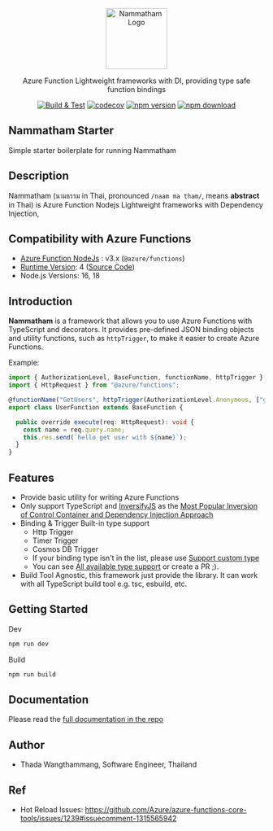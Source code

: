 <p align="center">
  <a href="https://github.com/mildronize/nammatham/" target="blank"><img src="https://i.ibb.co/QmTh7x4/Nammatham-Logo-v2.png" width="120" alt="Nammatham Logo" /></a>
</p>

<p align="center">
Azure Function Lightweight frameworks with DI, providing type safe function bindings
</p>

<p align="center"><a href="https://github.com/mildronize/nammatham/actions/workflows/test.yml"><img src="https://github.com/mildronize/nammatham/actions/workflows/test.yml/badge.svg" alt="Build &amp; Test"></a> <a href="https://codecov.io/gh/mildronize/nammatham"><img src="https://codecov.io/gh/mildronize/nammatham/branch/main/graph/badge.svg?token=Y7ZMDKFPAN" alt="codecov"></a> <a href="https://www.npmjs.com/package/nammatham"><img src="https://img.shields.io/npm/v/nammatham" alt="npm version"></a> <a href="https://www.npmjs.com/package/nammatham"><img src="https://img.shields.io/npm/dt/nammatham" alt="npm download"></a></p>

## Nammatham Starter

Simple starter boilerplate for running Nammatham

## Description
Nammatham (นามธรรม in Thai, pronounced `/naam ma tham/`, means **abstract** in Thai) is Azure Function Nodejs Lightweight frameworks with Dependency Injection, 


## Compatibility with Azure Functions
- [Azure Function NodeJs](https://github.com/Azure/azure-functions-nodejs-worker/) : v3.x (`@azure/functions`)
- [Runtime Version](https://docs.microsoft.com/azure/azure-functions/functions-versions): 4 ([Source Code](https://github.dev/Azure/azure-functions-host/tree/release/4.x))
- Node.js Versions: 16, 18


## Introduction

**Nammatham** is a framework that allows you to use Azure Functions with TypeScript and decorators. It provides pre-defined JSON binding objects and utility functions, such as `httpTrigger`, to make it easier to create Azure Functions.

Example:

```ts
import { AuthorizationLevel, BaseFunction, functionName, httpTrigger } from "nammatham";
import { HttpRequest } from "@azure/functions";

@functionName("GetUsers", httpTrigger(AuthorizationLevel.Anonymous, ["get"]))
export class UserFunction extends BaseFunction {

  public override execute(req: HttpRequest): void {
    const name = req.query.name;  
    this.res.send(`hello get user with ${name}`);
  }
}
```

## Features
- Provide basic utility for writing Azure Functions
- Only support TypeScript and [InversifyJS](https://github.com/inversify/Inversify) as the [Most Popular Inversion of Control Container and Dependency Injection Approach](https://npmtrends.com/awilix-vs-bottlejs-vs-inversify-vs-node-dependency-injection-vs-tsyringe-vs-typedi-vs-typescript-ioc) 
- Binding & Trigger Built-in type support
  - Http Trigger
  - Timer Trigger
  - Cosmos DB Trigger
  - If your binding type isn't in the list, please use [Support custom type](docs/define-azure-function.md#custom-binding)
  - You can see [All available type support](docs/binding-type.md) or create a PR ;).
- Build Tool Agnostic, this framework just provide the library. It can work with all TypeScript build tool e.g. tsc, esbuild, etc.


## Getting Started

Dev

```bash
npm run dev
```

Build

```bash
npm run build
```

## Documentation

Please read the [full documentation in the repo](https://github.com/mildronize/nammatham/tree/main/docs)

## Author
- Thada Wangthammang, Software Engineer, Thailand

## Ref
- Hot Reload Issues: https://github.com/Azure/azure-functions-core-tools/issues/1239#issuecomment-1315565942
